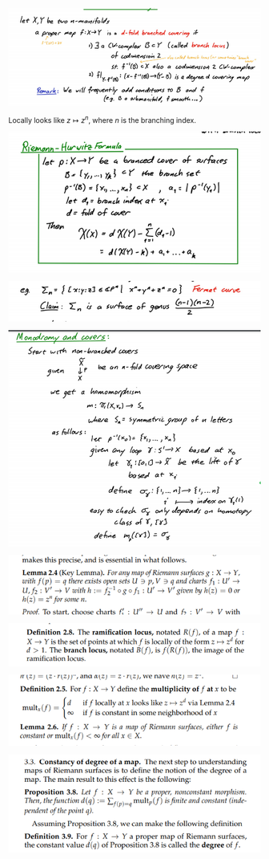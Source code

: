 ![Branched covers](../../zettelkasten/attachments/Pasted%20image%2020210612201820.png)

Locally looks like $z\mapsto z^n$, where $n$ is the branching index.

![Riemann-Hurwitz formula](../../zettelkasten/attachments/Pasted%20image%2020210612201758.png)

![Fermat curve is a surface](../../zettelkasten/attachments/Pasted%20image%2020210612202005.png)

![Monodromy representation](../../zettelkasten/attachments/Pasted%20image%2020210612202053.png)

![](../../zettelkasten/attachments/Pasted%20image%2020210612214630.png)

![](../../zettelkasten/attachments/Pasted%20image%2020210612214747.png)

![](../../zettelkasten/attachments/Pasted%20image%2020210612221715.png)

![](../../zettelkasten/attachments/Pasted%20image%2020210612221730.png)